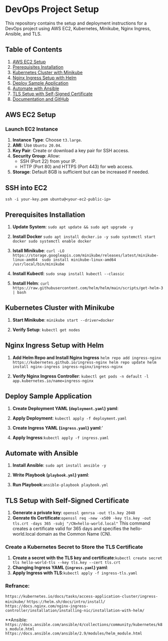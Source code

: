 # DevOps Project Setup

This repository contains the setup and deployment instructions for a DevOps project using AWS EC2, Kubernetes, Minikube, Nginx Ingress, Ansible, and TLS.

## Table of Contents

1. [AWS EC2 Setup](#aws-ec2-setup)
2. [Prerequisites Installation](#prerequisites-installation)
3. [Kubernetes Cluster with Minikube](#kubernetes-cluster-with-minikube)
4. [Nginx Ingress Setup with Helm](#nginx-ingress-setup-with-helm)
5. [Deploy Sample Application](#deploy-sample-application)
6. [Automate with Ansible](#automate-with-ansible)
7. [TLS Setup with Self-Signed Certificate](#tls-setup-with-self-signed-certificate)
8. [Documentation and GitHub](#documentation-and-github)

## AWS EC2 Setup

### Launch EC2 Instance

1. **Instance Type**: Choose `t3.large`.
2. **AMI**: Use `Ubuntu 20.04`.
3. **Key Pair**: Create or download a key pair for SSH access.
4. **Security Group**: Allow:
   - SSH (Port 22) from your IP.
   - HTTP (Port 80) and HTTPS (Port 443) for web access.
5. **Storage**: Default 8GB is sufficient but can be increased if needed.

## SSH into EC2
`ssh -i your-key.pem ubuntu@<your-ec2-public-ip> `


## Prerequisites Installation 

1. **Update System**: `sudo apt update && sudo apt upgrade -y` 

2. **Install Docker** `sudo apt install docker.io -y sudo systemctl start docker sudo systemctl enable docker` 

3. **Istall Minikube**: `curl -LO https://storage.googleapis.com/minikube/releases/latest/minikube-linux-amd64 
sudo install minikube-linux-amd64 /usr/local/bin/minikube` 

4. **Install Kubectl**: `sudo snap install kubectl --classic` 

 5. **Install Helm**: `curl https://raw.githubusercontent.com/helm/helm/main/scripts/get-helm-3 | bash` 

## Kubernetes Cluster with Minikube

1. **Start Minikube**: `minikube start --driver=docker` 

2. **Verify Setup**: `kubectl get nodes` 

## Nginx Ingress Setup with Helm 

1. **Add Helm Repo and Install Nginx Ingress** `helm repo add ingress-nginx https://kubernetes.github.io/ingress-nginx helm repo update helm install nginx-ingress ingress-nginx/ingress-nginx` 

2. **Verify Nginx Ingress Controller**: `kubectl get pods -n default -l app.kubernetes.io/name=ingress-nginx` 

## Deploy Sample Application  

 1. **Create Deployment YAML (`deployment.yaml`) yaml**:

 2. **Apply Deployment**: `kubectl apply -f deployment.yaml` 

 3. **Create Ingress YAML (`ingress.yaml`) yaml**:'

 4. **Apply Ingress**:`kubectl apply -f ingress.yaml` 

## Automate with Ansible 

 1. **Install Ansible**: `sudo apt install ansible -y` 

 2. **Write Playbook (`playbook.yml`) yaml**: 

 3. **Run Playbook**:`ansible-playbook playbook.yml` 

## TLS Setup with Self-Signed Certificate  

 1. **Generate a private key**: `openssl genrsa -out tls.key 2048`
 2. **Genrate tls Certificate**:`openssl req -new -x509 -key tls.key -out tls.crt -days 365 -subj "/CN=hello-world.local"` This command creates a certificate valid for 365 days and specifies the hello-world.local domain as the Common Name (CN).
### Create a Kubernetes Secret to Store the TLS Certificate
 1. **Create a secret with the TLS key and certificate**:`kubectl create secret tls hello-world-tls --key tls.key --cert tls.crt` 
 5. **Changing Ingress YAML (`ingress.yaml`) yaml**: 
 6. **Apply Ingress with TLS**:`kubectl apply -f ingress-tls.yaml` 

### Refrance:
`https://kubernetes.io/docs/tasks/access-application-cluster/ingress-minikube/`
`https://helm.sh/docs/intro/install/`
`https://docs.nginx.com/nginx-ingress-controller/installation/installing-nic/installation-with-helm/`

**Ansible: 
`https://docs.ansible.com/ansible/4/collections/community/kubernetes/k8s_module.html`
`https://docs.ansible.com/ansible/2.9/modules/helm_module.html`







